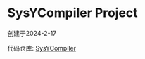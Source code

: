 # SysYCompiler Project
创建于2024-2-17

代码仓库: [SysYCompiler](https://gitee.com/triple-adventurer/sys-ycompiler.git)